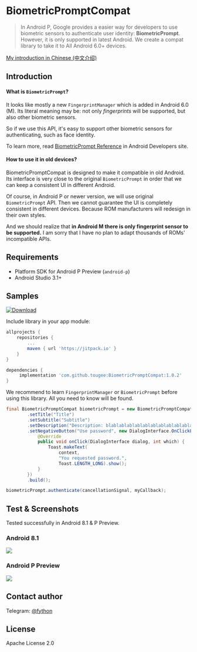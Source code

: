 BiometricPromptCompat
====

> In Android P, Google provides a easier way for developers to use biometric sensors to authenticate user identity: **BiometricPrompt**. However, it is only supported in latest Android. We create a compat library to take it to All Android 6.0+ devices.

[My introduction in Chinese (中文介绍)](https://feng.moe/archives/33/)

## Introduction

#### What is `BiometricPrompt`?

It looks like mostly a new `FingerprintManager` which is added in Android 6.0 (M). Its literal meaning may be: not only *fingerprints* will be supported, but also other biometric sensors.

So if we use this API, it's easy to support other biometric sensors for authenticating, such as face identity.

To learn more, read [BiometricPrompt Reference](https://developer.android.com/reference/android/hardware/biometrics/BiometricPrompt) in Android Developers site.

#### How to use it in old devices?

BiometricPromptCompat is designed to make it compatible in old Android. Its interface is very close to the original `BiometricPrompt` in order that we can keep a consistent UI in different Android.

Of course, in Android P or newer version, we will use original `BiometricPrompt` API. Then we cannot guarantee the UI is completely consistent in different devices. Because ROM manufacturers will redesign in their own styles.

And we should realize that **in Android M there is only fingerprint sensor to be supported.** I am sorry that I have no plan to adapt thousands of ROMs' incompatible APIs.

## Requirements

- Platform SDK for Android P Preview (`android-p`)
- Android Studio 3.1+

## Samples

[![Download](https://api.bintray.com/packages/fython/BiometricPromptCompat/library/images/download.svg)](https://bintray.com/fython/BiometricPromptCompat/library/_latestVersion)

Include library in your app module:

```groovy
allprojects {
    repositories {
        ...
        maven { url 'https://jitpack.io' }
    }
}
```

```groovy
dependencies {
     implementation 'com.github.tougee:BiometricPromptCompat:1.0.2'
}
```

We recommend to learn `FingerprintManager` or `BiometricPrompt` before using this library. All you need to know will be found.

```java
final BiometricPromptCompat biometricPrompt = new BiometricPromptCompat.Builder(context)
        .setTitle("Title")
        .setSubtitle("Subtitle")
        .setDescription("Description: blablablablablablablablablablabla...")
        .setNegativeButton("Use password", new DialogInterface.OnClickListener() {
            @Override
            public void onClick(DialogInterface dialog, int which) {
                Toast.makeText(
                    context,
                    "You requested password.",
                    Toast.LENGTH_LONG).show();
            }
        })
        .build();

biometricPrompt.authenticate(cancellationSignal, myCallback);
```

## Test & Screenshots

Tested successfully in Android 8.1 & P Preview.

### Android 8.1

![](./screenshots/Android-O.png)

### Android P Preview

![](./screenshots/Android-P.png)

## Contact author

Telegram: [@fython](https://t.me/fython)

## License

Apache License 2.0